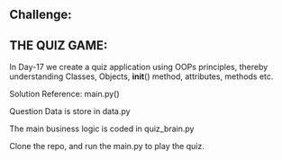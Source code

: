 ## Challenge:

THE QUIZ GAME:
-----------------------

In Day-17 we create a quiz application using OOPs principles, thereby understanding Classes, Objects, __init__() method, attributes, methods etc.

Solution Reference: main.py()

Question Data is store in data.py

The main business logic is coded in quiz_brain.py

Clone the repo, and run the main.py to play the quiz.